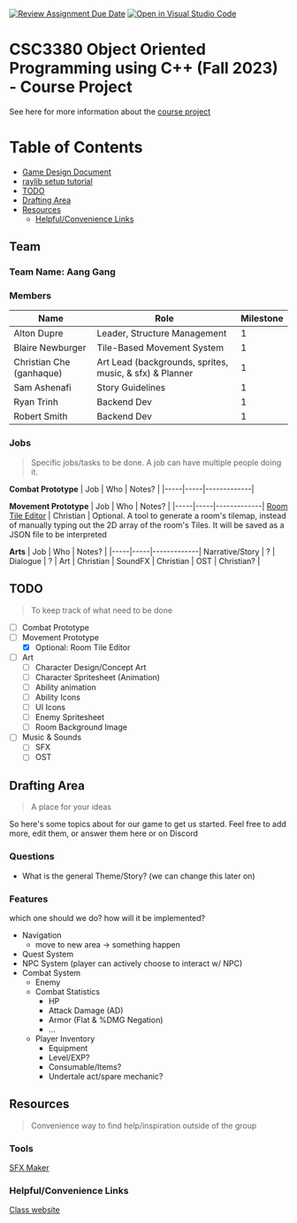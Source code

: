 [![Review Assignment Due Date](https://classroom.github.com/assets/deadline-readme-button-24ddc0f5d75046c5622901739e7c5dd533143b0c8e959d652212380cedb1ea36.svg)](https://classroom.github.com/a/UCqQgtmZ)
[![Open in Visual Studio Code](https://classroom.github.com/assets/open-in-vscode-718a45dd9cf7e7f842a935f5ebbe5719a5e09af4491e668f4dbf3b35d5cca122.svg)](https://classroom.github.com/online_ide?assignment_repo_id=11705479&assignment_repo_type=AssignmentRepo)
# CSC3380 Object Oriented Programming using C++ (Fall 2023) - Course Project

See here for more information about the [course project][project]

[project]: https://teaching.hkaiser.org/fall2023/csc3380/assignments/project.html

# Table of Contents
- [Game Design Document](./.github/game-design-document.md)
- [raylib setup tutorial](./.github/tutorials/raylib-setup.md)
- [TODO](#todo)
- [Drafting Area](#drafting-area)
- [Resources](#resources)
    - [Helpful/Convenience Links](#helpfulconvenience-links)


## Team

### Team Name: Aang Gang

### Members
| Name | Role | Milestone |
|------|------|-----------|
Alton Dupre | Leader, Structure Management | 1
Blaire Newburger | Tile-Based Movement System | 1
Christian Che (ganhaque) | Art Lead (backgrounds, sprites, music, & sfx) & Planner | 1
Sam Ashenafi | Story Guidelines| 1
Ryan Trinh | Backend Dev | 1
Robert Smith | Backend Dev | 1

### Jobs
> Specific jobs/tasks to be done. A job can have multiple people doing it.

**Combat Prototype**
| Job | Who | Notes? |
|-----|-----|-------------|

**Movement Prototype**
| Job | Who | Notes? |
|-----|-----|-------------|
[Room Tile Editor](https://github.com/ganhaque/room-editor) | Christian | Optional. A tool to generate a room's tilemap, instead of manually typing out the 2D array of the room's Tiles. It will be saved as a JSON file to be interpreted

**Arts**
| Job | Who | Notes? |
|-----|-----|-------------|
Narrative/Story | ? |
Dialogue | ? |
Art | Christian | 
SoundFX | Christian | 
OST | Christian? | 

## TODO
> To keep track of what need to be done
- [ ] Combat Prototype
- [ ] Movement Prototype
    - [X] Optional: Room Tile Editor
- [ ] Art
    - [ ] Character Design/Concept Art
    - [ ] Character Spritesheet (Animation)
    - [ ] Ability animation
    - [ ] Ability Icons
    - [ ] UI Icons
    - [ ] Enemy Spritesheet
    - [ ] Room Background Image
- [ ] Music & Sounds
    - [ ] SFX
    - [ ] OST

## Drafting Area
> A place for your ideas

So here's some topics about for our game to get us started.
Feel free to add more, edit them, or answer them here or on Discord

### Questions
- What is the general Theme/Story? (we can change this later on)

### Features
which one should we do? how will it be implemented?
- Navigation
    - move to new area -> something happen
- Quest System
- NPC System (player can actively choose to interact w/ NPC)
- Combat System
    - Enemy
    - Combat Statistics
        - HP
        - Attack Damage (AD)
        - Armor (Flat & %DMG Negation)
        - ...
    - Player Inventory
        - Equipment
        - Level/EXP?
        - Consumable/Items?
        - Undertale act/spare mechanic?


## Resources
> Convenience way to find help/inspiration outside of the group

### Tools
[SFX Maker](https://sfxr.me/)

### Helpful/Convenience Links

[Class website](https://teaching.hkaiser.org/fall2023/csc3380/)



